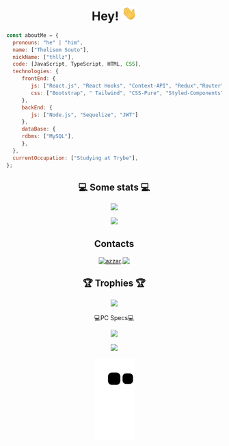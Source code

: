 <!--
 Introduction
-->
 <h1 align="center">
   Hey! 
   <img 
     width="35" 
      src="https://github.com/1999AZZAR/1999AZZAR/blob/main/resources/img/waving.gif"
    >
</h1>

 <!--
About me
-->
 ```javascript
const aboutMe = {
   pronouns: "he" | "him",
   name: ["Thelisom Souto"],
   nickName: ["thllz"],
   code: [JavaScript, TypeScript, HTML, CSS],
   technologies: {
      frontEnd: {
         js: ["React.js", "React Hooks", "Context-API", "Redux","Router", "RTL", "Jest"],
         css: ["Bootstrap", " Tailwind", "CSS-Pure", "Styled-Components",]
      },
      backEnd: {
         js: ["Node.js", "Sequelize", "JWT"]
      },
      dataBase: {
      rdbms: ["MySQL"],
      },
   },
   currentOccupation: ["Studying at Trybe"],
};
```
<h2 align="center">
 💻 Some stats 💻
</h2>
<!-- 
GitHub Stats
-->
<p align="center">
 <img src="https://github-readme-stats.vercel.app/api?username=thllz&show_icons=true&theme=dark" />
</p>

<!-- 
Most Used Languages (Not working)
<p align="center">
 <img src="https://github-readme-stats.vercel.app/api/top-langs/?username=thllz&layout=compact" />
</p>
-->


<!-- 
Profile Views Counter
-->
<p align="center">
 <img src="https://hits.seeyoufarm.com/api/count/incr/badge.svg?url=https%3A%2F%2Fgithub.com%2Fthllz1212%2Fhit-counter" />
</p>
<!-- 
Contacts Section
-->
<h2 align="center">
  Contacts 
</h2>
<!-- 
Contacts Section (LinkedIn)
-->
<div align="center">
 <a href="https://www.linkedin.com/in/thelisom" target="blank">
   <img align="center"
     src="https://img.shields.io/badge/linkedin-%231DA1F2.svg?style=for-the-badge&logo=linkedin&logoColor=white"
     alt="azzar" 
     height="30"
   />
  </a>
<!-- 
Contacts Section (Email)
-->
   <a href="https://mailto:thelisommagnos@hotmail.com" align="center">
     <img align="center" src="https://img.shields.io/badge/Microsoft_Outlook-0078D4?style=for-the-badge&logo=microsoft-outlook&logoColor=white" />
   </a>
</div>

<!-- 
Trophies
-->
<div align="center"> 
  <h2 align="center">
    🏆 Trophies 🏆
  </h2>
   <p align="center">
     <img src="https://github-profile-trophy.vercel.app/?username=thllz" />
   </p>
</div>

<!-- 
Pc Specs
-->
<div align="center">
  <p>
    💻PC Specs💻
  </p>
   <p>
     <img src="https://img.shields.io/badge/Intel%20Core_i7_7th-0071C5?style=for-the-badge&logo=intel&logoColor=white" />
   </p>
    <p>
      <img src="https://img.shields.io/badge/NVIDIA-GTX980-76B900?style=for-the-badge&logo=nvidia&logoColor=white" />
    </p>
</div>

<!-- 
Snake Eating Contribuition Graph
-->
<div align="center">
  <img src="https://github.com/thllz/thllz/blob/output/github-contribution-grid-snake.svg"
</div>
